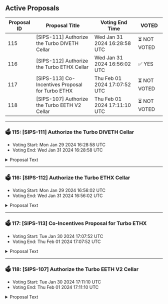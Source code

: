## Active Proposals

| Proposal ID | Proposal Title | Voting End Time | VOTED |
|-------------|----------------|-----------------|-------|
| 115 | [SIPS-111] Authorize the Turbo DIVETH Cellar | Wed Jan 31 2024 16:28:58 UTC | ⏳ NOT VOTED |
| 116 | [SIPS-112] Authorize the Turbo ETHX Cellar | Wed Jan 31 2024 16:56:02 UTC | ✅ YES |
| 117 | [SIPS-113] Co-Incentives Proposal for Turbo ETHX | Thu Feb 01 2024 17:07:52 UTC | ⏳ NOT VOTED |
| 118 | [SIPS-107] Authorize the Turbo EETH V2 Cellar | Thu Feb 01 2024 17:11:10 UTC | ⏳ NOT VOTED |

---

### 🗳 115: [SIPS-111] Authorize the Turbo DIVETH Cellar
- Voting Start: Mon Jan 29 2024 16:28:58 UTC
- Voting End: Wed Jan 31 2024 16:28:58 UTC

<details>
<summary>Proposal Text</summary>
 
This proposal is for the authorization of the Turbo DIVETH Cellar. The strategy for the cellar is provided by Seven Seas Capital.nnThe goals of the strategy are to provide efficient liquidity for the DIVA ecosystem and provide an onboarding channel for the Rocketpool community. More information about the strategy, including strategy description can be found in the original forum post:nnhttps://community.sommelier.finance/t/sips-111-upcoming-turbo-diveth-proposal/1254nnIf approved, the chain will accept signed function calls submitted to the cellar contract from the strategy provider.nn-------------------------------------------------------------------nnName: Turbo DIVETHnnCellar share token: TurboDIVETHnnPlatform fee: 0.25%(0.22% for strategy provider + 0.03% for protocol)nnPerformance fee: 20% (17% for strategy provider + 3% for protocol)nnNOTE: Until the cellar starts taking active positions, there will be 0 fees.nnStrategy providers: Seven Seas CapitalnnCellar address: 0x6c1edce139291Af5b84fB1e496c9747F83E876c9nnEtherscan: https://etherscan.io/address/0x6c1edce139291Af5b84fB1e496c9747F83E876c9nnSource: https://github.com/PeggyJV/cellar-contracts/blob/main/src/base/Cellar.solnnAudits (Macro): https://0xmacro.com/library/audits/sommelier-9.htmlnn
</details>

---

### 🗳 116: [SIPS-112] Authorize the Turbo ETHX Cellar
- Voting Start: Mon Jan 29 2024 16:56:02 UTC
- Voting End: Wed Jan 31 2024 16:56:02 UTC

<details>
<summary>Proposal Text</summary>
 
This proposal is for the authorization of the Turbo ETHX Cellar. The strategy for the cellar is provided by Seven Seas Capital.nnThe goals of the strategy are to provide efficient liquidity for the Stader ecosystem. More information about the strategy, including strategy description can be found in the original forum post:nnhttps://community.sommelier.finance/t/sips-112-upcoming-turbo-ethx-proposal/1255nnIf approved, the chain will accept signed function calls submitted to the cellar contract from the strategy provider.nn-------------------------------------------------------------------nnName: Turbo ETHXnnCellar share token: TurboETHXnnPlatform fee: 1%(0.85% for strategy provider + 0.15% for protocol)nnPerformance fee: 20% (17% for strategy provider + 3% for protocol)nnStrategy providers: Seven Seas CapitalnnCellar address: 0x19B8D8FC682fC56FbB42653F68c7d48Dd3fe597EnnEtherscan: https://etherscan.io/address/0x19B8D8FC682fC56FbB42653F68c7d48Dd3fe597EnnSource: https://github.com/PeggyJV/cellar-contracts/blob/main/src/base/Cellar.solnnAudits (Macro): https://0xmacro.com/library/audits/sommelier-9.htmlnn
</details>

---

### 🗳 117: [SIPS-113] Co-Incentives Proposal for Turbo ETHX
- Voting Start: Tue Jan 30 2024 17:07:52 UTC
- Voting End: Thu Feb 01 2024 17:07:52 UTC

<details>
<summary>Proposal Text</summary>
 
This proposal is intended to authorize a one-time transfer of 25,000 SOMM from the community pool to a multisig address, which will forward the funds to a vesting contract used to incentivize Turbo ETHX cellar depositors on Ethereum Mainnet.nnSee the corresponding forum post for more details: https://community.sommelier.finance/t/sips-113-co-incentives-proposal-for-turbo-ethx/1256
</details>

---

### 🗳 118: [SIPS-107] Authorize the Turbo EETH V2 Cellar
- Voting Start: Tue Jan 30 2024 17:11:10 UTC
- Voting End: Thu Feb 01 2024 17:11:10 UTC

<details>
<summary>Proposal Text</summary>
 
This proposal is for the authorization of the Turbo EETH V2 Cellar. The strategy for the cellar is provided by Seven Seas Capital.nnThe goals of the strategy are to provide efficient liquidity for the EtherFi ecosystem. More information about the strategy, including strategy description can be found in the original forum post:nnhttps://community.sommelier.finance/t/sips-107-upcoming-turboeeth-v2-proposal/1250nnIf approved, the chain will accept signed function calls submitted to the cellar contract from the strategy provider.nn-------------------------------------------------------------------nnName: Turbo EETHnnCellar share token: TurboEETHnnPlatform fee: 1%(0.85% for strategy provider + 0.15% for protocol)nnPerformance fee: 20% (17% for strategy provider + 3% for protocol)nnStrategy providers: Seven Seas CapitalnnCellar address: 0xdAdC82e26b3739750E036dFd9dEfd3eD459b877AnnEtherscan: https://etherscan.io/address/0xdAdC82e26b3739750E036dFd9dEfd3eD459b877AnnSource: https://github.com/PeggyJV/cellar-contracts/blob/main/src/base/Cellar.solnnAudits (Macro): https://0xmacro.com/library/audits/sommelier-9.htmlnn
</details>

